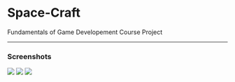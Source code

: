 Space-Craft
===========

Fundamentals of Game Developement Course Project

<hr>

### Screenshots

<img src="http://upload7.ir/images/33135442209321989492.png">
<img src="http://upload7.ir/images/86391020208667554951.png">
<img src="http://upload7.ir/images/99576136898616739029.png">

